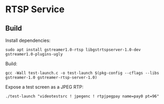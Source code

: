 # RTSP Service

## Build

Install dependencies:
```
sudo apt install gstreamer1.0-rtsp libgstrtspserver-1.0-dev gstreamer1.0-plugins-ugly
```

Build:
```
gcc -Wall test-launch.c -o test-launch $(pkg-config --cflags --libs gstreamer-1.0 gstreamer-rtsp-server-1.0)
```

Expose a test screen as a JPEG RTP:

```
./test-launch "videotestsrc ! jpegenc ! rtpjpegpay name=pay0 pt=96" 
```